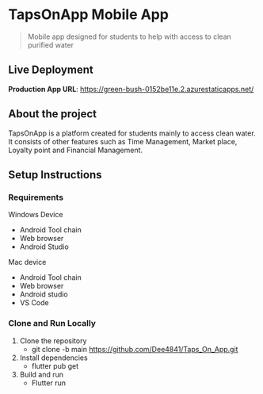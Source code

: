# TapsOnApp Mobile App

> Mobile app designed for students to help with access to clean purified water

## Live Deployment

**Production App URL**:
https://green-bush-0152be11e.2.azurestaticapps.net/

## About the project

TapsOnApp is a platform created for students mainly to access clean water. It consists of other features such as Time Management, Market place, Loyalty point and Financial Management.

## Setup Instructions

### Requirements
Windows Device
 - Android Tool chain
 - Web browser
 - Android Studio

Mac device
- Android Tool chain
- Web browser
- Android studio
- VS Code

### Clone and Run Locally

1. Clone the repository
   - git clone -b main https://github.com/Dee4841/Taps_On_App.git
3. Install dependencies
   - flutter pub get
5. Build and run
   - Flutter run

